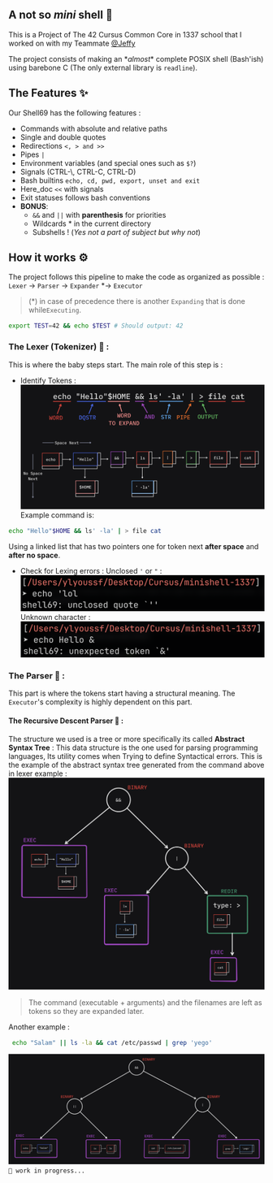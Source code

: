 ## A not so *mini* shell 🐚
This is a Project of The 42 Cursus Common Core in 1337 school that I worked on with my Teammate [@Jeffy](https://github.com/0x00Jeff)

The project consists of making an \**almost*\* complete POSIX shell (Bash'ish) using barebone C (The only external library is `readline`).
## The Features ✨
Our Shell69 has the following features :
- Commands with absolute and relative paths
- Single and double quotes
- Redirections `<, > and >>`
- Pipes `|`
- Environment variables (and special ones such as `$?`)
- Signals (CTRL-\\, CTRL-C, CTRL-D)
- Bash builtins `echo, cd, pwd, export, unset and exit`
- Here_doc `<<` with signals
- Exit statuses follows bash conventions
- **BONUS**: 
  - `&&` and `||` with **parenthesis** for priorities
  - Wildcards \* in the current directory
  - Subshells ! (*Yes not a part of subject but why not*)

## How it works ⚙️

The project follows this pipeline to make the code as organized as possible : \
`Lexer` -> `Parser` -> `Expander` \*-> `Executor`

> (\*) in case of precedence there is another `Expanding` that is done while`Executing`.
```bash
export TEST=42 && echo $TEST # Should output: 42
```
### The Lexer (Tokenizer) 🧩 :
This is where the baby steps start.
The main role of this step is :
- Identify Tokens : 
  ![Tokenizer display](resources/Tokenizer.png)
  Example command is: 
```bash
echo "Hello"$HOME && ls' -la' | > file cat
```
  Using a linked list that has two pointers one for token next **after space** and **after no space**.
- Check for Lexing errors :
    Unclosed `'` or `"` :
	![Tokenizer display](resources/unclosed_quote.png)
	Unknown character :
	![Unexpected Token](resources/unexpected_token.png)
### The Parser 📄 :
This part is where the tokens start having a structural meaning.
The `Executor`'s complexity is highly dependent on this part.
#### The Recursive Descent Parser 🌲  : 
The structure we used is a tree or more specifically its called **Abstract Syntax Tree** :
This data structure is the one used for parsing programming languages, Its utility comes when Trying to define Syntactical errors.
This is the example of the abstract syntax tree generated from the command above in lexer example :
 ![AST1](resources/AST.png)
> The command (executable + arguments) and the filenames are left as tokens so they are expanded later.

 Another example : 
```bash
 echo "Salam" || ls -la && cat /etc/passwd | grep 'yego'
```
  ![AST1](resources/AST2.png)
`🚧 work in progress...`